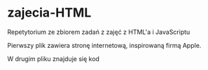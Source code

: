 # zajecia-HTML

Repetytorium ze zbiorem zadań z zajęć z HTML'a i JavaScriptu

Pierwszy plik zawiera stronę internetową, inspirowaną firmą Apple. 

W drugim pliku znajduje się kod 
